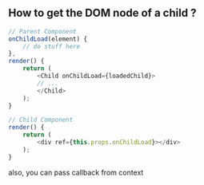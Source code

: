 ## How to get the DOM node of a child ?

```js
// Parent Component
onChildLoad(element) {
    // do stuff here
},
render() {
    return (
        <Child onChildLoad={loadedChild}>
        // ...
        </Child>
    );
}

// Child Component
render() {
    return (
        <div ref={this.props.onChildLoad}></div>
    );
}
```

also, you can pass callback from context

